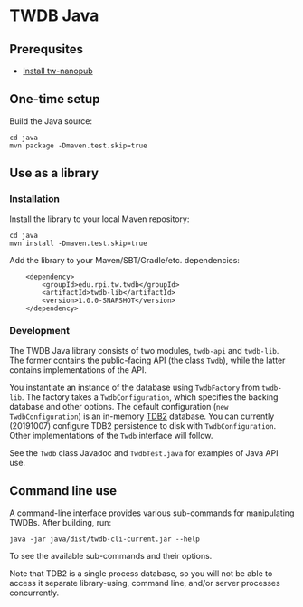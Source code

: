 # TWDB Java

## Prerequsites

* [Install tw-nanopub](https://github.com/tetherless-world/tw-nanopub)

## One-time setup

Build the Java source:

    cd java
    mvn package -Dmaven.test.skip=true

## Use as a library

### Installation

Install the library to your local Maven repository:

    cd java
    mvn install -Dmaven.test.skip=true
    
Add the library to your Maven/SBT/Gradle/etc. dependencies:
        
        <dependency>
            <groupId>edu.rpi.tw.twdb</groupId>
            <artifactId>twdb-lib</artifactId>
            <version>1.0.0-SNAPSHOT</version>
        </dependency>

### Development

The TWDB Java library consists of two modules, `twdb-api` and `twdb-lib`. The former contains the public-facing API (the class `Twdb`), while the latter contains implementations of the API.

You instantiate an instance of the database using `TwdbFactory` from `twdb-lib`. The factory takes a `TwdbConfiguration`, which specifies the backing database and other options. The default configuration (`new TwdbConfiguration`) is an in-memory [TDB2](https://jena.apache.org/documentation/tdb2/) database. You can currently (20191007) configure TDB2 persistence to disk with `TwdbConfiguration`. Other implementations of the `Twdb` interface will follow.

See the `Twdb` class Javadoc and `TwdbTest.java` for examples of Java API use.

## Command line use

A command-line interface provides various sub-commands for manipulating TWDBs. After building, run:

    java -jar java/dist/twdb-cli-current.jar --help

To see the available sub-commands and their options.
   
Note that TDB2 is a single process database, so you will not be able to access it separate library-using, command line, and/or server processes concurrently. 
